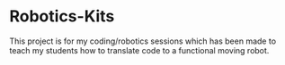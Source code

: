 # Robotics-Kits
This project is for my coding/robotics sessions which has been made to teach my students how to translate code to a functional moving robot.
